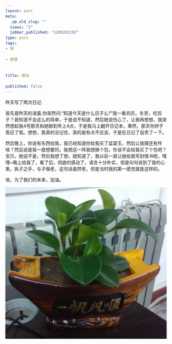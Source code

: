 ```yaml
--- 
layout: post
meta: 
  _wp_old_slug: ""
  views: "2"
  jabber_published: "1289202292"
type: post
tags: 
- 培

- 感想


title: 感动

published: false
---
```

昨天写了两次日记.

首先是昨天的凌晨,你突然问:“知道今天是什么日子么?”我一看农历，冬至，吃饺子？我知道不会这么的简单，于是说不知道，然后她说伤心了，让我再想想，我突然想起我4号那天和她聊到早上4点，于是我马上翻开日记本，果然，那天你终于答应了我。想想，我真的没记住，真的是有点不应该，于是在日记了自责了一下。

然后晚上，你说有东西给我，我已经知道你给我买了盆碧玉，然后让我猜还有件啥？然后说是我一直想要的。我想这一阵我想换个包，你该不会给我买了个包吧？宝贝。她说不是，然后我想了想，就知道了，我以前一直让她给我写封情书呢，嘿嘿~晚上给我了，看了后，彻底的感动了，语言十分朴实，但是句句说到了我的心里。执子之手，与子偕老，这句话虽然老，但是当时我的第一感觉就是这样的。

培，为了我们的未来，加油。

![image](/images/biyu.jpg)
